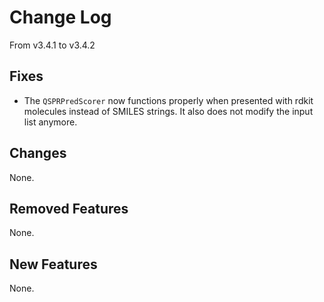 # Change Log
From v3.4.1 to v3.4.2

## Fixes

- The `QSPRPredScorer` now functions properly when presented with rdkit molecules instead of SMILES strings. It also does not modify the input list anymore.

## Changes

None.

## Removed Features

None.

## New Features

None.
